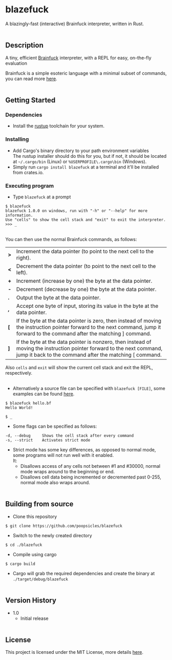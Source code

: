 # blazefuck

A blazingly-fast (interactive) Brainfuck interpreter, written in Rust.<br><br>

## Description

A tiny, efficient [Brainfuck](https://esolangs.org/wiki/Brainfuck) interpreter, with a REPL for easy, on-the-fly evaluation

Brainfuck is a simple esoteric language with a minimal subset of commands, you can read more [here](https://en.wikipedia.org/wiki/Brainfuck#:~:text=Brainfuck%20is%20an%20esoteric%20programming%20language%20created%20in%201993%20by%20Urban%20M%C3%BCller.).
<br><br>
## Getting Started

### Dependencies

* Install the [rustup](https://rustup.rs/) toolchain for your system.

### Installing

* Add Cargo's binary directory to your path environment variables<br>The rustup installer should do this for you, but if not, it should be located at `~/.cargo/bin` (Linux) or `%USERPROFILE\.cargo\bin` (Windows).
* Simply run `cargo install blazefuck` at a terminal and it'll be installed from crates.io.

### Executing program

* Type `blazefuck` at a prompt

```
$ blazefuck
blazefuck 1.0.0 on windows, run with "-h" or "--help" for more information.
Use "cells" to show the cell stack and "exit" to exit the interpreter.
>>> _
```
<br>
You can then use the normal Brainfuck commands, as follows:

|       |                                                                                                                                                                                   |
|-------|-----------------------------------------------------------------------------------------------------------------------------------------------------------------------------------|
| **>** | Increment the data pointer (to point to the next cell to the right).                                                                                                              |
| **<** | Decrement the data pointer (to point to the next cell to the left).                                                                                                               |
| **+** | Increment (increase by one) the byte at the data pointer.                                                                                                                         |
| **-** | Decrement (decrease by one) the byte at the data pointer.                                                                                                                         |
| **.** | Output the byte at the data pointer.                                                                                                                                              |
| **,** | Accept one byte of input, storing its value in the byte at the data pointer.                                                                                                      |
| **[** | If the byte at the data pointer is zero, then instead of moving the instruction pointer forward to the next command, jump it forward to the command after the matching ] command. |
| **]** | If the byte at the data pointer is nonzero, then instead of moving the instruction pointer forward to the next command, jump it back to the command after the matching [ command. |

Also `cells` and `exit` will show the current cell stack and exit the REPL, respectively.<br><br>
* Alternatively a source file can be specified with `blazefuck [FILE]`, some examples can be found [here](examples).
```
$ blazefuck hello.bf
Hello World!

$ _
```

* Some flags can be specified as follows:
```
-d, --debug     Shows the cell stack after every command
-s, --strict    Activates strict mode
```

* Strict mode has some key differences, as opposed to normal mode, some programs will not run well with it enabled.<br>It:
    * Disallows access of any cells not between #1 and #30000, normal mode wraps around to the beginning or end.
    * Disallows cell data being incremented or decremented past 0-255, normal mode also wraps around.<br><br>

## Building from source

* Clone this repository
```
$ git clone https://github.com/poopsicles/blazefuck
```

* Switch to the newly created directory 
```
$ cd ./blazefuck
```

* Compile using cargo
```
$ cargo build
```

* Cargo will grab the required dependencies and create the binary at `./target/debug/blazefuck`<br><br>

## Version History

* 1.0
    * Initial release<br><br>

## License

This project is licensed under the MIT License, more details [here](LICENSE.txt).
